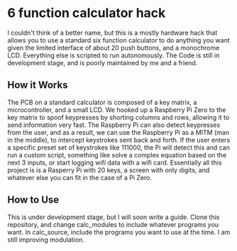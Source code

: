 # 6 function calculator hack
I couldn't think of a better name, but this is a mostly hardware hack that allows you to use a standard six function calculator to do anything you want given the limited interface of about 20 push buttons, and a monochrome LCD.  Everything else is scripted to run autonomously.  The Code is still in development stage, and is poorly maintained by me and a friend.
## How it Works
The PCB on a standard calculator is composed of a key matrix, a microcontroller, and a small LCD.  We hooked up a Raspberry Pi Zero to the key matrix to spoof keypresses by shorting columns and rows, allowing it to send information very fast.  The Raspberry Pi can also detect keypresses from the user, and as a result, we can use the Raspberry Pi as a MITM (man in the middle), to intercept keystrokes sent back and forth.  If the user enters a specific preset set of keystrokes like 111000, the Pi will detect this and can run a custom script, something like solve a complex equation based on the next 3 inputs, or start logging wifi data with a wifi card.  Essentially all this project is is a Rasperry Pi with 20 keys, a screen with only digits, and whatever else you can fit in the case of a Pi Zero.
## How to Use
This is under development stage, but I will soon write a guide.  Clone this repository, and change calc_modules to include whatever programs *you* want.  In calc_source, include the programs you want to use at the time.  I am still improving modulation.  

